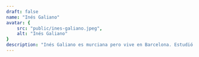 ```yaml
---
draft: false
name: "Inés Galiano"
avatar: {
    src: "public/ines-galiano.jpeg",
    alt: "Inés Galiano"
}
description: "Inés Galiano es murciana pero vive en Barcelona. Estudió Traducción en Interpretación, y Comunicación Audiovisual en Tennessee y cine en la ESCAC. Su experiencia en EEUU la llevó a escribir Proyecto Kétchup (Editorial Obscura, 2023, Premio Ignotus de novela y finalista Kelvin). También ha escrito otras novelas como “Crónica de dos noches sin verano” o “Proyecto Mostaza”, dirigido cortometrajes como “Frames” (premio Latino) y obras de teatro como “Cuatrocientas” o “Antígona Superstar”. Además, participa en los podcasts de literatura Droids & Druids y Furia en la librería, y es comisaria del Festival Terramur."
---
```

